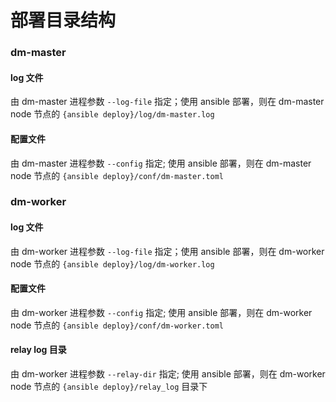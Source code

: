部署目录结构
===

### dm-master

#### log 文件

由 dm-master 进程参数 `--log-file` 指定；使用 ansible 部署，则在 dm-master node 节点的 `{ansible deploy}/log/dm-master.log`

#### 配置文件

由 dm-master 进程参数 `--config` 指定; 使用 ansible 部署，则在 dm-master node 节点的 `{ansible deploy}/conf/dm-master.toml`

### dm-worker

#### log 文件

由 dm-worker 进程参数 `--log-file` 指定；使用 ansible 部署，则在 dm-worker node 节点的 `{ansible deploy}/log/dm-worker.log`

#### 配置文件

由 dm-worker 进程参数 `--config` 指定; 使用 ansible 部署，则在 dm-worker node 节点的 `{ansible deploy}/conf/dm-worker.toml`

#### relay log 目录

由 dm-worker 进程参数 `--relay-dir` 指定; 使用 ansible 部署，则在 dm-worker node 节点的 `{ansible deploy}/relay_log` 目录下
